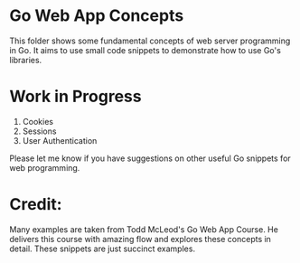 # Go Web App Concepts
This folder shows some fundamental concepts of web server programming in Go. 
It aims to use small code snippets to demonstrate how to use Go's libraries. 

# Work in Progress
1. Cookies
2. Sessions
3. User Authentication

Please let me know if you have suggestions on other useful Go snippets for web programming. 

# Credit: 
Many examples are taken from Todd McLeod's Go Web App Course. 
He delivers this course with amazing flow and explores these concepts in detail. 
These snippets are just succinct examples. 
